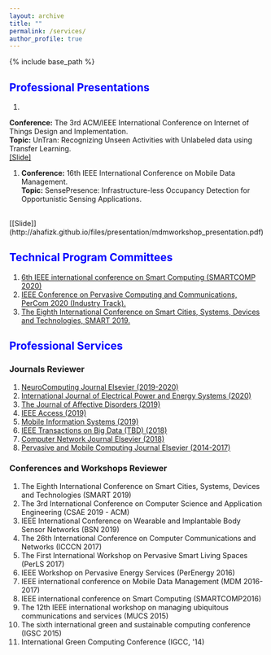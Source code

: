 ```yaml
---
layout: archive
title: ""
permalink: /services/
author_profile: true
---
```


{% include base_path %}

<!-- {% for post in site.teaching reversed %}
  {% include archive-single.html %}
{% endfor %} -->

## <font color='blue'>Professional Presentations</font>

1. 
<b>Conference:</b> The 3rd ACM/IEEE International Conference on Internet of Things Design and Implementation.<br/>
<b>Topic:</b> UnTran: Recognizing Unseen Activities with Unlabeled data using Transfer Learning.
<br/>
 [[Slide]](https://ahafizk.github.io/files/presentation/iotdi_khan.pdf)
 
1. <b>Conference:</b> 16th IEEE International Conference on Mobile Data Management. <br/>
<b>Topic:</b> SensePresence: Infrastructure-less Occupancy Detection for Opportunistic Sensing Applications.
<br/>
[[Slide]](http://ahafizk.github.io/files/presentation/mdmworkshop_presentation.pdf)
<br/>


## <font color='blue'>Technical Program Committees </font>

1. <a href="http://www.smart-comp.org/technical-program-committee.html" target="_blank"> 6th IEEE international conference on Smart Computing (SMARTCOMP 2020)</a>
1. <a href="http://www.percom.org/call-for-industry-paper" target="_blank">IEEE Conference on Pervasive Computing and Communications, PerCom 2020 (Industry Track).</a>
1. <a href="https://www.iaria.org/conferences2019/ComSMART19.html" target="_blank">The Eighth International Conference on Smart Cities, Systems, Devices and Technologies, SMART 2019.</a>

## <font color='blue'>Professional Services </font>

### Journals Reviewer

 1. <a href="https://www.journals.elsevier.com/neurocomputing" target="_blank">NeuroComputing Journal Elsevier (2019-2020) </a>
 1. <a href="https://www.journals.elsevier.com/international-journal-of-electrical-power-and-energy-systems" target="_blank">International Journal of Electrical Power and Energy Systems (2020)</a>
 1. <a href="https://www.journals.elsevier.com/journal-of-affective-disorders" target="_blank">The Journal of Affective Disorders (2019)</a>
 1. <a href="https://ieeeaccess.ieee.org/" target="_blank">IEEE Access (2019)</a>
 1. <a href="https://www.hindawi.com/journals/misy/" target="_blank">Mobile Information Systems (2019)</a>
 1. <a href="https://www.computer.org/csdl/journal/bd" target="_blank">IEEE Transactions on Big Data (TBD) (2018)</a>
 1. <a href="https://www.journals.elsevier.com/computer-networks" target="_blank">Computer Network Journal Elsevier (2018) </a>
 1. <a href="https://www.journals.elsevier.com/pervasive-and-mobile-computing" target="_blank">Pervasive and Mobile Computing Journal Elsevier (2014-2017)</a>

### Conferences and Workshops Reviewer

1. The Eighth International Conference on Smart Cities, Systems, Devices and Technologies (SMART 2019)
1. The 3rd International Conference on Computer Science and Application Engineering (CSAE 2019 - ACM)
1. IEEE International Conference on Wearable and Implantable Body Sensor Networks (BSN 2019)
1. The 26th International Conference on Computer Communications and Networks (ICCCN 2017)
1. The First International Workshop on Pervasive Smart Living Spaces (PerLS 2017)
1. IEEE Workshop on Pervasive Energy Services (PerEnergy 2016)
1. IEEE international conference on Mobile Data Management (MDM 2016-2017)
1. IEEE international conference on Smart Computing (SMARTCOMP2016)
1. The 12th IEEE international workshop on managing ubiquitous communications and services (MUCS 2015)
1. The sixth international green and sustainable computing conference (IGSC 2015)
1. International Green Computing Conference (IGCC, '14) 
 